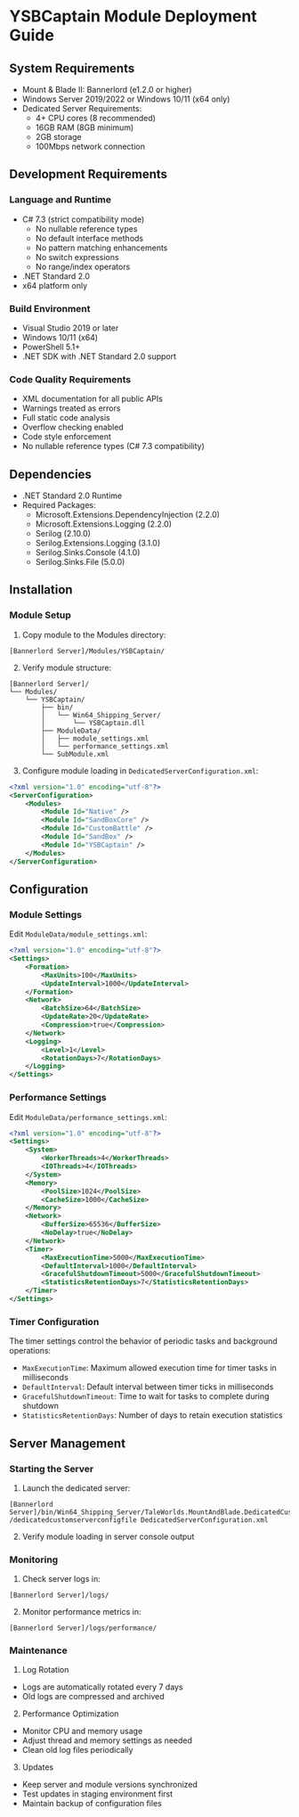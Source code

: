 # YSBCaptain Module Deployment Guide

## System Requirements

- Mount & Blade II: Bannerlord (e1.2.0 or higher)
- Windows Server 2019/2022 or Windows 10/11 (x64 only)
- Dedicated Server Requirements:
  - 4+ CPU cores (8 recommended)
  - 16GB RAM (8GB minimum)
  - 2GB storage
  - 100Mbps network connection

## Development Requirements

### Language and Runtime
- C# 7.3 (strict compatibility mode)
  - No nullable reference types
  - No default interface methods
  - No pattern matching enhancements
  - No switch expressions
  - No range/index operators
- .NET Standard 2.0
- x64 platform only

### Build Environment
- Visual Studio 2019 or later
- Windows 10/11 (x64)
- PowerShell 5.1+
- .NET SDK with .NET Standard 2.0 support

### Code Quality Requirements
- XML documentation for all public APIs
- Warnings treated as errors
- Full static code analysis
- Overflow checking enabled
- Code style enforcement
- No nullable reference types (C# 7.3 compatibility)

## Dependencies

- .NET Standard 2.0 Runtime
- Required Packages:
  - Microsoft.Extensions.DependencyInjection (2.2.0)
  - Microsoft.Extensions.Logging (2.2.0)
  - Serilog (2.10.0)
  - Serilog.Extensions.Logging (3.1.0)
  - Serilog.Sinks.Console (4.1.0)
  - Serilog.Sinks.File (5.0.0)

## Installation

### Module Setup

1. Copy module to the Modules directory:
```
[Bannerlord Server]/Modules/YSBCaptain/
```

2. Verify module structure:
```
[Bannerlord Server]/
└── Modules/
    └── YSBCaptain/
        ├── bin/
        │   └── Win64_Shipping_Server/
        │       └── YSBCaptain.dll
        ├── ModuleData/
        │   ├── module_settings.xml
        │   └── performance_settings.xml
        └── SubModule.xml
```

3. Configure module loading in `DedicatedServerConfiguration.xml`:
```xml
<?xml version="1.0" encoding="utf-8"?>
<ServerConfiguration>
    <Modules>
        <Module Id="Native" />
        <Module Id="SandBoxCore" />
        <Module Id="CustomBattle" />
        <Module Id="SandBox" />
        <Module Id="YSBCaptain" />
    </Modules>
</ServerConfiguration>
```

## Configuration

### Module Settings
Edit `ModuleData/module_settings.xml`:
```xml
<?xml version="1.0" encoding="utf-8"?>
<Settings>
    <Formation>
        <MaxUnits>100</MaxUnits>
        <UpdateInterval>1000</UpdateInterval>
    </Formation>
    <Network>
        <BatchSize>64</BatchSize>
        <UpdateRate>20</UpdateRate>
        <Compression>true</Compression>
    </Network>
    <Logging>
        <Level>1</Level>
        <RotationDays>7</RotationDays>
    </Logging>
</Settings>
```

### Performance Settings
Edit `ModuleData/performance_settings.xml`:
```xml
<?xml version="1.0" encoding="utf-8"?>
<Settings>
    <System>
        <WorkerThreads>4</WorkerThreads>
        <IOThreads>4</IOThreads>
    </System>
    <Memory>
        <PoolSize>1024</PoolSize>
        <CacheSize>1000</CacheSize>
    </Memory>
    <Network>
        <BufferSize>65536</BufferSize>
        <NoDelay>true</NoDelay>
    </Network>
    <Timer>
        <MaxExecutionTime>5000</MaxExecutionTime>
        <DefaultInterval>1000</DefaultInterval>
        <GracefulShutdownTimeout>5000</GracefulShutdownTimeout>
        <StatisticsRetentionDays>7</StatisticsRetentionDays>
    </Timer>
</Settings>
```

### Timer Configuration
The timer settings control the behavior of periodic tasks and background operations:

- `MaxExecutionTime`: Maximum allowed execution time for timer tasks in milliseconds
- `DefaultInterval`: Default interval between timer ticks in milliseconds
- `GracefulShutdownTimeout`: Time to wait for tasks to complete during shutdown
- `StatisticsRetentionDays`: Number of days to retain execution statistics

## Server Management

### Starting the Server

1. Launch the dedicated server:
```batch
[Bannerlord Server]/bin/Win64_Shipping_Server/TaleWorlds.MountAndBlade.DedicatedCustomServer.exe /dedicatedcustomserverconfigfile DedicatedServerConfiguration.xml
```

2. Verify module loading in server console output

### Monitoring

1. Check server logs in:
```
[Bannerlord Server]/logs/
```

2. Monitor performance metrics in:
```
[Bannerlord Server]/logs/performance/
```

### Maintenance

1. Log Rotation
- Logs are automatically rotated every 7 days
- Old logs are compressed and archived

2. Performance Optimization
- Monitor CPU and memory usage
- Adjust thread and memory settings as needed
- Clean old log files periodically

3. Updates
- Keep server and module versions synchronized
- Test updates in staging environment first
- Maintain backup of configuration files

